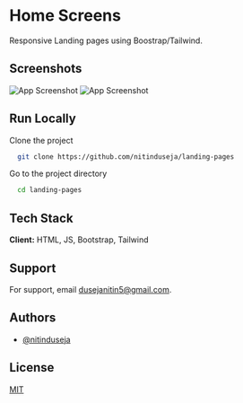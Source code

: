 
# Home Screens

Responsive Landing pages using Boostrap/Tailwind.


## Screenshots

![App Screenshot](https://github.com/nitinduseja/landing-pages/screenshots/bootstrap5-landing-1.png)
![App Screenshot](https://github.com/nitinduseja/landing-pages/screenshots/tailwind2-landing-1.png)

## Run Locally

Clone the project

```bash
  git clone https://github.com/nitinduseja/landing-pages
```

Go to the project directory

```bash
  cd landing-pages
```


## Tech Stack

**Client:** HTML, JS, Bootstrap, Tailwind


## Support

For support, email dusejanitin5@gmail.com.


## Authors

- [@nitinduseja](https://www.github.com/nitinduseja)


## License

[MIT](https://choosealicense.com/licenses/mit/)

